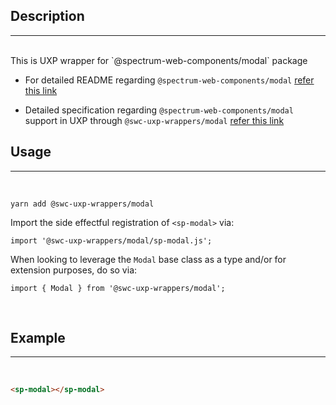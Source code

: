 ## Description

---

<br />
This is UXP wrapper for `@spectrum-web-components/modal` package 
<br />

-   For detailed README regarding `@spectrum-web-components/modal` [refer this link](https://www.npmjs.com/package/@spectrum-web-components/modal/v/0.37.0)

-   Detailed specification regarding `@spectrum-web-components/modal` support in UXP through `@swc-uxp-wrappers/modal` [refer this link](https://developer.adobe.com/photoshop/uxp/2022/uxp-api/reference-spectrum/swc/)

## Usage

---

<br />

```
yarn add @swc-uxp-wrappers/modal
```

Import the side effectful registration of `<sp-modal>` via:

```
import '@swc-uxp-wrappers/modal/sp-modal.js';
```

When looking to leverage the `Modal` base class as a type and/or for extension purposes, do so via:

```
import { Modal } from '@swc-uxp-wrappers/modal';
```

<br />

## Example

---

<br />

```html
<sp-modal></sp-modal>
```
